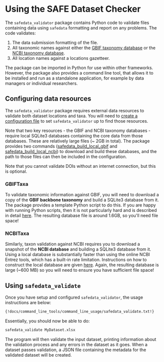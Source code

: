 # Using the SAFE Dataset Checker

The  `safedata_validator` package contains Python code to validate files
containing data using `safedata` formatting  and report on any problems. The code
validates:

  1. The data submission formatting of the file.
  1. All taxonomic names against either the [GBIF taxonomy
     database](../install/gbif_validation.md) or the [NCBI taxonomy
     database](../install/ncbi_validation.md).
  1. All location names against a locations gazetteer.

The package can be imported in Python for use within other frameworks. However, the
package also provides a command line tool, that allows it to be  installed and run as a
standalone application, for example by data managers or individual researchers.

## Configuring data resources

The `safedata_validator` package requires external data resources to validate
both dataset locations and taxa. You will need to [create a configuration
file](../install/configuration.md) to set `safedata_validator` up to find those
resources.

Note that two key resources - the GBIF and NCBI taxonomy databases - require local
SQLite3 databases containing the core data from those databases. These are relatively
large files (~ 2GB in total). The package provides two commands
([safedata_build_local_gbif](../install/build_local_gbif.md) and
[safedata_build_local_ncbi](../install/build_local_ncbi.md)) to download and build
these databases, and the path to those files can then be included in the configuration.

Note that you cannot validate DOIs without an internet connection, but this is optional.

### GBIFTaxa

To validate taxonomic information against GBIF, you will need to download a copy of the
**GBIF backbone taxonomy** and build a SQLite3 database from it. The package provides a
template Python script to do this. If you are happy with running Python scripts, then it
is not particularly hard and is described in detail
[here](../install/build_local_gbif.md). The resulting database file is around 1.6GB, so
you'll need file space!

### NCBITaxa

Similarly, taxon validation against NCBI requires you to download a snapshot of the
**NCBI database** and building a SQLite3 database from it. Using a local database is
substantially faster than using the online NCBI Entrez tools, which has a built-in rate
limitation. Instructions on how to construct the local database are given
[here](../install/build_local_ncbi.md). Again, the resulting database is large (~600 MB)
so you will need to ensure you have sufficient file space!

## Using `safedata_validate`

Once you have setup and configured `safedata_validator`, the usage instructions are
below:

```sh
{!docs/command_line_tools/command_line_usage/safedata_validate.txt!}
```

Essentially, you should now be able to do:

```bash
safedata_validate MyDataset.xlsx
```

The program will then validate the input dataset, printing information about the
validation process and any errors in the dataset as it goes. When a dataset passes
validation, a JSON file containing the metadata for the validated dataset will be
created.
